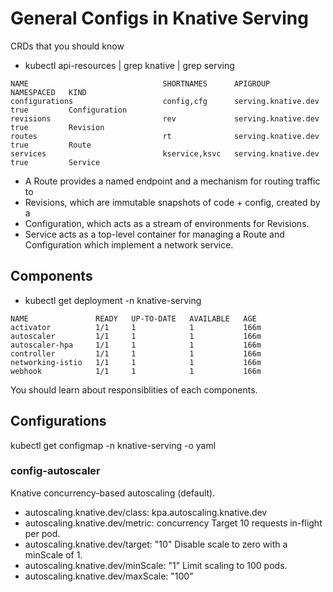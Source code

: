 # General Configs in Knative Serving

CRDs that you should know
- kubectl  api-resources | grep knative | grep serving
```
NAME                              SHORTNAMES      APIGROUP                           NAMESPACED   KIND
configurations                    config,cfg      serving.knative.dev                true         Configuration
revisions                         rev             serving.knative.dev                true         Revision
routes                            rt              serving.knative.dev                true         Route
services                          kservice,ksvc   serving.knative.dev                true         Service
```
- A Route provides a named endpoint and a mechanism for routing traffic to
- Revisions, which are immutable snapshots of code + config, created by a
- Configuration, which acts as a stream of environments for Revisions.
- Service acts as a top-level container for managing a Route and Configuration which implement a network service.

## Components
- kubectl get deployment -n knative-serving
```
NAME               READY   UP-TO-DATE   AVAILABLE   AGE
activator          1/1     1            1           166m
autoscaler         1/1     1            1           166m
autoscaler-hpa     1/1     1            1           166m
controller         1/1     1            1           166m
networking-istio   1/1     1            1           166m
webhook            1/1     1            1           166m
```

You should learn about responsiblities of each components.

## Configurations
kubectl get configmap -n knative-serving -o yaml

### config-autoscaler
Knative concurrency-based autoscaling (default).
- autoscaling.knative.dev/class: kpa.autoscaling.knative.dev
- autoscaling.knative.dev/metric: concurrency
Target 10 requests in-flight per pod.
- autoscaling.knative.dev/target: "10"
Disable scale to zero with a minScale of 1.
- autoscaling.knative.dev/minScale: "1"
Limit scaling to 100 pods.
- autoscaling.knative.dev/maxScale: "100"
